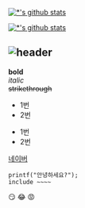 [![*'s github stats](https://github-readme-stats.vercel.app/api?username=koruty)](https://github.com/koruty)

[![*'s github stats](https://github-readme-stats.vercel.app/api?username=koruty&show_icons=true&theme=radical)](https://github.com/koruty)

![header](https://capsule-render.vercel.app/api?type=egg&color=auto&height=300&section=header&text=깃허브%20특강&fontSize=90)
---
**bold**<br>
*italic*<br>
~~strikethrough~~<br>

* 1번
* 2번
- 1번
- 2번

[네이버](https://naver.com)
```
printf("안녕하세요?");
include ~~~~
```

:smirk:
:joy:
:rage:
